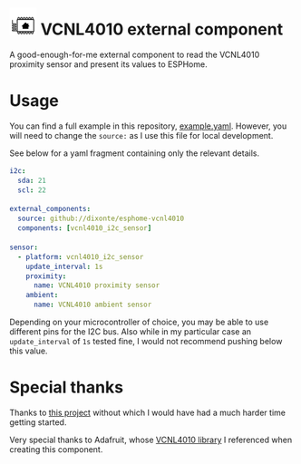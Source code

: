 # ![ESPHome logo](esphome-logo.png) VCNL4010 external component

A good-enough-for-me external component to read the VCNL4010 proximity sensor and present its values to ESPHome.

# Usage
You can find a full example in this repository, [example.yaml](example.yaml). However, you will need to change the `source:` as I use this file for local development.

See below for a yaml fragment containing only the relevant details.

```yaml
i2c:
  sda: 21
  scl: 22

external_components:
  source: github://dixonte/esphome-vcnl4010
  components: [vcnl4010_i2c_sensor]

sensor:
  - platform: vcnl4010_i2c_sensor
    update_interval: 1s
    proximity:
      name: VCNL4010 proximity sensor
    ambient:
      name: VCNL4010 ambient sensor
```

Depending on your microcontroller of choice, you may be able to use different pins for the I2C bus. Also while in my particular case an `update_interval` of `1s` tested fine, I would not recommend pushing below this value.

# Special thanks

Thanks to [this project](https://github.com/jesserockz/esphome-external-component-examples/) without which I would have had a much harder time getting started.

Very special thanks to Adafruit, whose [VCNL4010 library](https://github.com/adafruit/Adafruit_VCNL4010) I referenced when creating this component.
